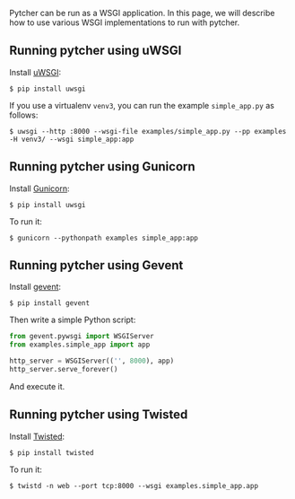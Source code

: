 Pytcher can be run as a WSGI application. 
In this page, we will describe how to use various WSGI implementations to run with pytcher.

## Running pytcher using uWSGI

Install [uWSGI](https://uwsgi-docs.readthedocs.io/en/latest/):
    
    $ pip install uwsgi
    
If you use a virtualenv `venv3`, you can run the example `simple_app.py` as follows:

    $ uwsgi --http :8000 --wsgi-file examples/simple_app.py --pp examples  -H venv3/ --wsgi simple_app:app
    
## Running pytcher using Gunicorn

Install [Gunicorn](https://gunicorn.org/):
    
    $ pip install uwsgi

To run it:

    $ gunicorn --pythonpath examples simple_app:app


## Running pytcher using Gevent

Install [gevent](http://www.gevent.org/):

    $ pip install gevent
    
Then write a simple Python script:
```python
from gevent.pywsgi import WSGIServer
from examples.simple_app import app

http_server = WSGIServer(('', 8000), app)
http_server.serve_forever()
```    

And execute it.

## Running pytcher using Twisted

Install [Twisted](https://twistedmatrix.com/trac/):

    $ pip install twisted
    
To run it:
    
    $ twistd -n web --port tcp:8000 --wsgi examples.simple_app.app

